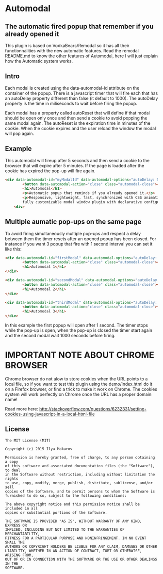 # Automodal
## The automatic fired popup that remember if you already opened it

This plugin is based on VodkaBears/Remodal so it has all their functionnalities with the new automatic features.
Read the remodal README.md to know the other features of Automodal, here I will just explain how the Automatic system works.

## Intro

Each modal is created using the data-automodal-id attribute on the container of the popup. 
There is a javascript timer that will fire each that has an autoDelay property different than false (it default to 1000).
The autoDelay property is the time in miliseconds to wait before firing the popup.

Each modal has a property called autoReset that will define if that modal should be open only once and then send a cookie to avoid popping the same modal again. The autoReset is the expiration time in minutes of the cookie. When the cookie expires and the user reload the window the modal will pop again.

## Example

This automodal will fireup after 5 seconds and then send a cookie to the browser that will expire after 5 minutes.
If the page is loaded after the cookie has expired the pop-up will fire again.

```html
<div data-automodal-id="myModalId" data-automodal-options="autoDelay: 5000, autoReset: 5">
		<button data-automodal-action="close" class="automodal-close"></button>
		<h1>Automodal</h1>
		<p>Automatic popup that reminds if you already opened it.</p>
		<p>Responsive, lightweight, fast, synchronized with CSS animations, 
		fully customizable modal window plugin with declarative configuration and hash tracking.</p>
	<div>
```

## Multiple aumatic pop-ups on the same page

To avoid firing simultaneously multiple pop-ups and respect a delay between them the timer resets after an opened popup has been closed. 
For instance if you want 3 popup that fire with 1 second interval you can set it like this: 
```html
<div data-automodal-id="firstModal" data-automodal-options="autoDelay: 1000, autoReset: 5">
		<button data-automodal-action="close" class="automodal-close"></button>
		<h1>Automodal 1</h1>
</div>

<div data-automodal-id="secondModal" data-automodal-options="autoDelay: 1000, autoReset: 5">
		<button data-automodal-action="close" class="automodal-close"></button>
		<h1>Automodal 2</h1>
</div>

<div data-automodal-id="thirdModal" data-automodal-options="autoDelay: 1000, autoReset: 5">
		<button data-automodal-action="close" class="automodal-close"></button>
		<h1>Automodal 3</h1>
</div>
```
In this example the first popup will open after 1 second. The timer stops while the pop-up is open, when the pop-up is closed the timer start again and the second modal wait 1000 seconds before firing.

# IMPORTANT NOTE ABOUT CHROME BROWSER

Chrome browser do not alow to store cookies when the URL points to a local file, so if you want to test this plugin using the demo/index.html do it on a Firefox browser, or find a trick to make it work on Chrome. 
The cookies system will work perfectly on Chrome once the URL has a proper domain name!

Read more here: http://stackoverflow.com/questions/6232331/setting-cookies-using-javascript-in-a-local-html-file

## License

```
The MIT License (MIT)

Copyright (c) 2015 Ilya Makarov

Permission is hereby granted, free of charge, to any person obtaining a copy
of this software and associated documentation files (the "Software"), to deal
in the Software without restriction, including without limitation the rights
to use, copy, modify, merge, publish, distribute, sublicense, and/or sell
copies of the Software, and to permit persons to whom the Software is
furnished to do so, subject to the following conditions:

The above copyright notice and this permission notice shall be included in all
copies or substantial portions of the Software.

THE SOFTWARE IS PROVIDED "AS IS", WITHOUT WARRANTY OF ANY KIND, EXPRESS OR
IMPLIED, INCLUDING BUT NOT LIMITED TO THE WARRANTIES OF MERCHANTABILITY,
FITNESS FOR A PARTICULAR PURPOSE AND NONINFRINGEMENT. IN NO EVENT SHALL THE
AUTHORS OR COPYRIGHT HOLDERS BE LIABLE FOR ANY CLAIM, DAMAGES OR OTHER
LIABILITY, WHETHER IN AN ACTION OF CONTRACT, TORT OR OTHERWISE, ARISING FROM,
OUT OF OR IN CONNECTION WITH THE SOFTWARE OR THE USE OR OTHER DEALINGS IN THE
SOFTWARE.
```
